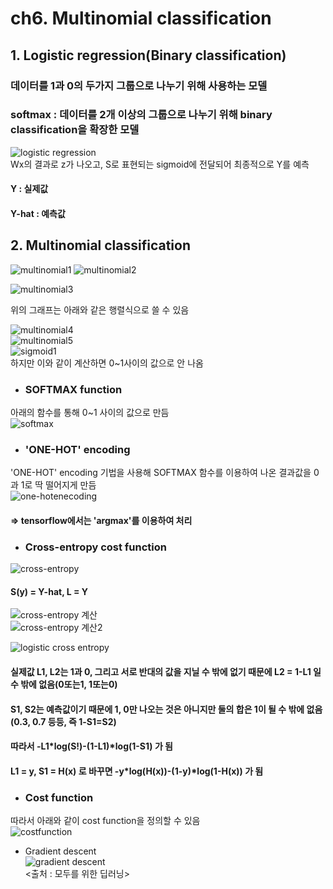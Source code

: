 # ch6. Multinomial classification  

## 1. Logistic regression(Binary classification)  
### 데이터를 1과 0의 두가지 그룹으로 나누기 위해 사용하는 모델  
### softmax : 데이터를 2개 이상의 그룹으로 나누기 위해 binary classification을 확장한 모델  
![logistic regression](https://user-images.githubusercontent.com/31130917/111204643-b38b2380-8609-11eb-99d5-3e4725335f32.png)  
Wx의 결과로 z가 나오고, S로 표현되는 sigmoid에 전달되어 최종적으로 Y를 예측  
#### Y : 실제값  
#### Y-hat : 예측값  
  
## 2. Multinomial classification  
![multinomial1](https://user-images.githubusercontent.com/31130917/111205641-cce09f80-860a-11eb-84e3-8eefb01161f3.png)
![multinomial2](https://user-images.githubusercontent.com/31130917/111205501-a6baff80-860a-11eb-8486-0725ed8a4942.png)  
  
![multinomial3](https://user-images.githubusercontent.com/31130917/108628847-5683ce00-74a0-11eb-8e1a-7d0b05676d89.PNG)  
  
위의 그래프는 아래와 같은 행렬식으로 쓸 수 있음  
  
![multinomial4](https://user-images.githubusercontent.com/31130917/108628848-571c6480-74a0-11eb-9929-8922f1261021.PNG)  
![multinomial5](https://user-images.githubusercontent.com/31130917/108628850-571c6480-74a0-11eb-9b63-e0980cc2ce24.PNG)  
![sigmoid1](https://user-images.githubusercontent.com/31130917/108628921-c2663680-74a0-11eb-92f6-f47f3eb59bb0.PNG)  
하지만 이와 같이 계산하면 0~1사이의 값으로 안 나옴  
  
* ### SOFTMAX function  
아래의 함수를 통해 0~1 사이의 값으로 만듬  
![softmax](https://user-images.githubusercontent.com/31130917/108628968-12dd9400-74a1-11eb-86c1-142ce5ac95e2.PNG)  
  
* ### 'ONE-HOT' encoding  
'ONE-HOT' encoding 기법을 사용해 SOFTMAX 함수를 이용하여 나온 결과값을 0과 1로 딱 떨어지게 만듬  
![one-hotenecoding](https://user-images.githubusercontent.com/31130917/108629061-7962b200-74a1-11eb-85e3-bd55c5ca74af.PNG)  
#### => tensorflow에서는 'argmax'를 이용하여 처리  
  
* ### Cross-entropy cost function
![cross-entropy](https://user-images.githubusercontent.com/31130917/108629105-c47cc500-74a1-11eb-9e3e-0ae8d3f461ed.PNG)  
#### S(y) = Y-hat, L = Y  
  
![cross-entropy 계산](https://user-images.githubusercontent.com/31130917/108629220-4bca3880-74a2-11eb-9f8c-b46c1d80d275.PNG)  
![cross-entropy 계산2](https://user-images.githubusercontent.com/31130917/108629222-4cfb6580-74a2-11eb-9f37-cf7f513e9da5.PNG)  
  
![logistic cross entropy](https://user-images.githubusercontent.com/31130917/108629323-a368a400-74a2-11eb-9ec4-d14f1844ba47.PNG)  
#### 실제값 L1, L2는 1과 0, 그리고 서로 반대의 값을 지닐 수 밖에 없기 때문에 L2 = 1-L1 일 수 밖에 없음(0또는1, 1또는0)  
#### S1, S2는 예측값이기 때문에 1, 0만 나오는 것은 아니지만 둘의 합은 1이 될 수 밖에 없음(0.3, 0.7 등등, 즉 1-S1=S2)  
#### 따라서 -L1*log(S!)-(1-L1)*log(1-S1) 가 됨  
#### L1 = y, S1 = H(x) 로 바꾸면 -y*log(H(x))-(1-y)*log(1-H(x)) 가 됨  
  
* ### Cost function  
따라서 아래와 같이 cost function을 정의할 수 있음  
![costfunction](https://user-images.githubusercontent.com/31130917/108629585-fbec7100-74a3-11eb-8383-7a92515a6f80.PNG)  
  
* Gradient descent  
![gradient descent](https://user-images.githubusercontent.com/31130917/108629634-2dfdd300-74a4-11eb-895f-cd7d2e2b4200.PNG)  
<출처 : 모두를 위한 딥러닝>
